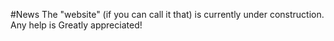 #News
The "website" (if you can call it that) is currently under construction. Any help is Greatly appreciated!
